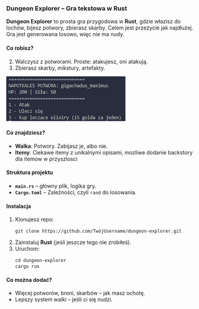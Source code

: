 ### Dungeon Explorer – Gra tekstowa w Rust

**Dungeon Explorer** to  prosta gra przygodowa w **Rust**, gdzie włazisz do lochów, bijesz potwory, zbierasz skarby. Celem jest przeżycie jak najdłużej. Gra jest generowana losowo, więc nie ma nudy.

#### **Co robisz?**
2. Walczysz z potworami. Proste: atakujesz, oni atakują.
3. Zbierasz skarby, mikstury, artefakty.

![zdjecie](image.png)


#### **Co znajdziesz?**
- **Walka**: Potwory. Zabijasz je, albo nie.
- **Itemy**: Ciekawe itemy z unikalnymi opisami, mozliwe dodanie backstory dla itemow w przyszlosci

#### **Struktura projektu**
- **`main.rs`** – główny plik, logika gry.
- **`Cargo.toml`** – Zależności, czyli `rand` do losowania.

#### **Instalacja**
1. Klonujesz repo:
   ```
   git clone https://github.com/TwójUsername/dungeon-explorer.git
   ```
2. Zainstaluj **Rust** (jeśli jeszcze tego nie zrobiłeś).
3. Uruchom:
   ```
   cd dungeon-explorer
   cargo run
   ```

#### **Co można dodać?**
- Więcej potworów, broni, skarbów – jak masz ochotę.
- Lepszy system walki – jeśli ci się nudzi.
